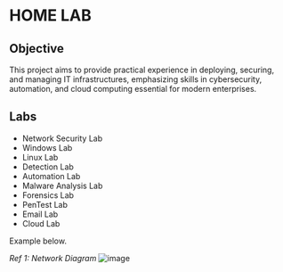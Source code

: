 # HOME LAB

## Objective

This project aims to provide practical experience in deploying, securing, and managing IT infrastructures, emphasizing skills in cybersecurity, automation, and cloud computing essential for modern enterprises.

## Labs

- Network Security Lab
- Windows Lab
- Linux Lab
- Detection Lab
- Automation Lab
- Malware Analysis Lab
- Forensics Lab
- PenTest Lab
- Email Lab
- Cloud Lab





Example below.

*Ref 1: Network Diagram*
![image](https://github.com/mmhgwyjs/homelab/assets/159692853/b6783a97-949b-4500-b90f-115d35eb9a07)
